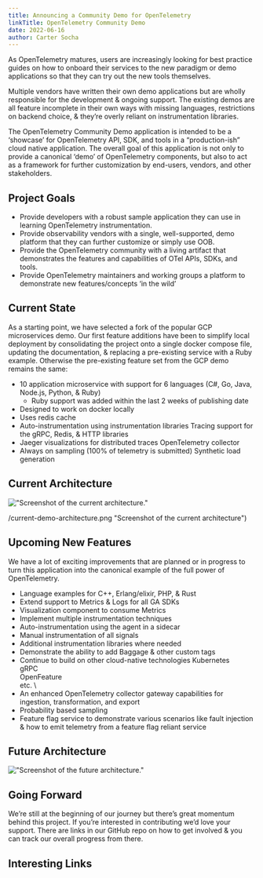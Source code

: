 ```yaml
---
title: Announcing a Community Demo for OpenTelemetry
linkTitle: OpenTelemetry Community Demo
date: 2022-06-16
author: Carter Socha
---
```


As OpenTelemetry matures, users are increasingly looking for best practice
guides on how to onboard their services to the new paradigm or demo applications
so that they can try out the new tools themselves.

Multiple vendors have written their own demo applications but are wholly
responsible for the development & ongoing support. The existing demos are all
feature incomplete in their own ways with missing languages, restrictions on
backend choice, & they’re overly reliant on instrumentation libraries.

The OpenTelemetry Community Demo application is intended to be a ‘showcase’ for
OpenTelemetry API, SDK, and tools in a “production-ish” cloud native
application. The overall goal of this application is not only to provide a
canonical ‘demo’ of OpenTelemetry components, but also to act as a framework for
further customization by end-users, vendors, and other stakeholders.

## Project Goals

* Provide developers with a robust sample application they can use
in learning OpenTelemetry instrumentation.
* Provide observability vendors with a
single, well-supported, demo platform that they can further customize or simply
use OOB.
* Provide the OpenTelemetry community with a living artifact that
demonstrates the features and capabilities of OTel APIs, SDKs, and tools.
* Provide OpenTelemetry maintainers and working groups a platform to demonstrate
new features/concepts ‘in the wild’

## Current State

As a starting point, we have selected a fork of the popular GCP
microservices demo. Our first feature additions have been to simplify local
deployment by consolidating the project onto a single docker compose file,
updating the documentation, & replacing a pre-existing service with a Ruby
example. Otherwise the pre-existing feature set from the GCP demo remains the
same:

* 10 application microservice with support for 6 languages (C#, Go, Java, Node.js,
Python, & Ruby)
  * Ruby support was added within the last 2 weeks of publishing
date
* Designed to work on docker locally
* Uses redis cache
* Auto-instrumentation using instrumentation libraries Tracing support for the gRPC, Redis, & HTTP
libraries
* Jaeger visualizations for distributed traces OpenTelemetry collector
* Always on sampling (100% of telemetry is submitted) Synthetic load generation

## Current Architecture

!["Screenshot of the current architecture."](/img/blog/current-demo-architecture.png/)

/current-demo-architecture.png "Screenshot of the current architecture")

## Upcoming New Features

We have a lot of exciting improvements that are planned or in progress to turn
this application into the canonical example of the full power of OpenTelemetry.

* Language examples for C++, Erlang/elixir, PHP, & Rust
* Extend support to Metrics & Logs for all GA SDKs
* Visualization component to consume Metrics
* Implement multiple instrumentation techniques
* Auto-instrumentation using the agent in a sidecar
* Manual instrumentation of all signals
* Additional instrumentation libraries where needed
* Demonstrate the ability to add Baggage & other custom tags
* Continue to build on other cloud-native technologies
Kubernetes \
gRPC \
OpenFeature \
etc. \
* An enhanced OpenTelemetry collector gateway capabilities for ingestion,
  transformation, and export
* Probability based sampling
* Feature flag service to demonstrate various scenarios like fault injection &
  how to emit telemetry from a feature flag reliant service

## Future Architecture

!["Screenshot of the future architecture."](/img/blog/future-demo-architecture.png "Screenshot of the future architecture")

## Going Forward

We’re still at the beginning of our journey but there’s great momentum behind this project. If you’re interested in contributing we’d love your support. There are links in our GitHub repo on how to get involved & you can track our overall progress from there.

## Interesting Links

